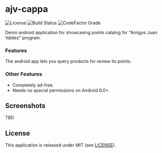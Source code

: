 # ajv-cappa

![License](https://img.shields.io/github/license/marlonlom/ajv-cappa)
![Build Status](https://img.shields.io/github/actions/workflow/status/marlonlom/ajv-cappa/build.yml)
![CodeFactor Grade](https://img.shields.io/codefactor/grade/github/marlonlom/ajv-cappa/main)


Demo android application for showcasing points catalog for "Amigos Juan Valdez" program.

### Features

The android app lets you query products for review its points.

### Other Features

- Completely ad-free.
- Needs no special permissions on Android 6.0+.

## Screenshots

TBD

## License

This application is released under MIT (see [LICENSE](LICENSE)).
